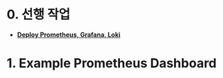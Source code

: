 # 0. 선행 작업

* [**Deploy Prometheus, Grafana, Loki**](https://github.com/revenge1005/k8s-cluster-setup/tree/main/07.%20Monitoring/07-1.%20config)

# 1. Example Prometheus Dashboard